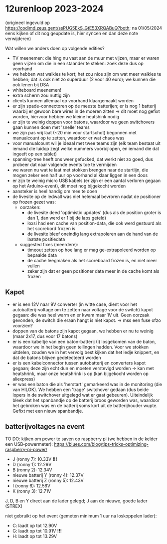# 12urenloop 2023-2024

(origineel ingevuld op https://codimd.zeus.gent/ssPUG5EkS_GtE53XRQABuQ?both; na 01/05/2024 eens kijken of dit nog geupdate is, hier syncen en dan deze note verwijderen)

Wat willen we anders doen op volgende edities?

- TV meenemen: die hing nu vast aan de muur met vijzen, maar er waren geen vijzen om die in een staander te steken: zoek deze dus op voorhand
- we hebben wat walkies te kort; het zou nice zijn om wat meer walkies te hebben; dat is ook niet zo superduur (2 voor 40 euro); we kunnen die ook lenen bij DSA
- whiteboard meenemen!
- extra scherm zou nuttig zijn
- clients kunnen allemaal op voorhand klaargemaakt worden
- er zijn spade-connectoren op de meeste batterijen; er is nog 1 batterij waarbij er gewoon bare wires in de moeren zitten -> dit moet nog gefixt worden, hiervoor hebben we kleine heatshink nodig
- er zijn te weinig doppen voor batons, waardoor we geen switchovers gaan kunnen doen met 'snelle' teams
- we zijn pas vrij laat (~20 min voor startschot) begonnen met manualcount op te zetten, waardoor er wat chaos was
- voor manualcount wil je ideaal met twee teams zijn (elk team bestaat uit iemand die luidop zegt welke nummers voorbijlopen, en iemand die dat ingeeft op een tablet)
- spanning-tree heeft ons weer gefucked, dat werkt niet zo goed, dus probeer dat naar volgende events toe te vermijden
- we waren nu wat te laat met stokken brengen naar de startlijn, die mogen zeker een half uur op voorhand al klaar liggen in een doos
- er zijn te weinig micro USB kabels (er zijn er een aantal verloren gegaan op het Arduino-event), dit moet nog bijgekocht worden
- aansteker is heel handig om mee te doen
- de livesite op de ledwall was niet helemaal bevroren nadat de positioner op frozen gezet was:
    - oorzaken:
        - de livesite deed 'optimistic updates' (dus als de position groter is dan 1, dan werd er 1 bij de laps geteld)
        - loxsi had een cache van position-data, die ook werd gestuurd als het scorebord frozen is
        - de livesite bleef oneindig lang extrapoleren aan de hand van de laatste positiedata
    - suggested fixes (meerdere):
        - timeout zetten op hoe lang er mag ge-extrapoleerd worden op bepaalde data
        - de cache leegmaken als het scoreboard frozen is, en niet meer vullen
        - zeker zijn dat er geen positioner data meer in de cache komt als frozen

## Kapot

- er is een 12V naar 9V converter (in witte case, dient voor het autobatterij-voltage om te zetten naar voltage voor de switch) kapot gegaan: die was heel warm en er kwam maar 1V uit. Geen oorzaak gevonden, de switch die eraan hangt is niet kapot. -> mss een fuse ofzo voorzien?
- doppen van de batons zijn kapot gegaan, we hebben er nu te weinig (maar 2x17, dus voor 17 batons)
- er is een kabeltje van een baton-batterij (I) losgekomen van de baton, waardoor we in het begin geen tellingen hadden. Voor we stokken uitdelen, zouden we in het vervolg best kijken dat het ledje knippert, en dat de batons blijven gedetecteerd worden
- er is een kabelconnector tussen autobatterij en converters kapot gegaan; deze zijn echt dun en moeten verstevigd worden -> kan met heatshrink, maar onze heatshrink is op (kan bijgekocht worden op aliexpress)
- er was een baton die als 'herstart' gemarkeerd was in de monitoring (die van HILOK). We hebben een 'trage' switchover gedaan (dus beide lopers in de switchover uitgelegd wat er gaat gebeuren). Uiteindelijk bleek dat het spanbandje op de batterij broos geworden was, waardoor het gebroken was en de batterij soms kort uit de batterijhouder wupte. Gefixt met een nieuw spanbandje.

## batterijvoltages na event

TO DO: kijken om power te saven op raspberry pi (we hebben in de kelder een USB-powermeter): https://blues.com/blog/tips-tricks-optimizing-raspberry-pi-power/

- J (ronny 7): 10.33V **!!!**
- D (ronny 1): 12.29V
- B (ronny 2): 12.34V
- nieuwe batterij Y (ronny 4): 12.37V
- nieuwe batterij Z (ronny 5): 12.43V
- I (ronny 6): 12.56V
- K (ronny 3): 12.71V

J, D, B en Y direct aan de lader gelegd; J aan de nieuwe, goede lader (STREX)

niet gebruikt op het event (gemeten minimum 1 uur na loskoppelen lader):

- C: laadt op tot 12.90V
- G: laadt op tot 10.91V **!!!**
- H: laadt op tot 13.29V